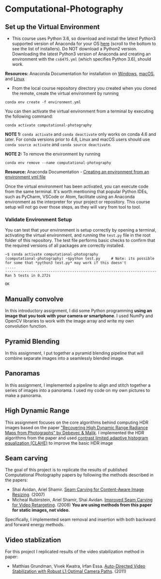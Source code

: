 # Computational-Photography

## Set up the Virtual Environment

- This course uses Python 3.6, so download and install the latest Python3 supported version of Anaconda for your OS [here](https://www.anaconda.com/download) (scroll to the bottom to see the list of installers). Do NOT download a Python2 version. Downloading the latest Python3 version of Anaconda and creating an environment with the `cs6475.yml` (which specifies Python 3.6), should work. 

**Resources:** Anaconda Documentation for installation on [Windows](https://docs.anaconda.com/anaconda/install/windows/), [macOS](https://docs.anaconda.com/anaconda/install/mac-os/), and [Linux](https://docs.anaconda.com/anaconda/install/linux/)

- From the local course repository directory you created when you cloned the remote, create the virtual environment by running 
```
conda env create -f environment.yml
```

You can then activate the virtual environment from a terminal by executing the following command:

```
conda activate computational-photography
```

**NOTE 1:** `conda activate` and `conda deactivate` only works on conda 4.6 and later. For conda versions prior to 4.6, Linux and macOS users should use `conda source activate` and `conda source deactivate`.

**NOTE 2:** To remove the environment by running 
```
conda env remove --name computational-photography
``` 

**Resource:** Anaconda Documentation - [Creating an environment from an environment yml file](https://conda.io/docs/user-guide/tasks/manage-environments.html#creating-an-environment-from-an-environment-yml-file)

Once the virtual environment has been activated, you can execute code from the same terminal. It's worth mentioning that popular Python IDEs, such as PyCharm, VSCode or Atom, facilitate using an Anaconda environment as the interpreter for your project or repository. This course setup will not go over those steps, as they will vary from tool to tool.


### Validate Environment Setup

You can test that your environment is setup correctly by opening a terminal, activating the virtual environment, and running the `test.py` file in the root folder of this repository. The test file performs basic checks to confirm that the required versions of all packages are correctly installed.

```
~$ conda activate computational-photography
(computational-photography) ~$python test.py     # Note: its possible for some that *python3 test.py* may work if this doesn't 
.....
----------------------------------------------------------------------
Ran 5 tests in 0.272s

OK
```

## Manually convolve

In this introductory assignment, I did some Python programming **using an
 image that you took with your camera or smartphone**. I used NumPy and
OpenCV libraries to work with the image array and write my own convolution
   function.

## Pyramid Blending

In this assignment, I put together a pyramid blending pipeline that will combine separate images into a seamlessly blended image.

## Panoramas

In this assignment, I implemented a pipeline to align and stitch together a series of images into a panorama. I used my code on my own pictures to make a panorama.

## High Dynamic Range

This assignment focuses on the core algorithms behind computing HDR images based on the paper ["Recovering High
 Dynamic Range Radiance Maps from Photographs” by Debevec & Malik](https://www.pauldebevec.com/Research/HDR/). I implemented the HDR algorithms from the paper and used [contrast limited adaptive histogram equalization (CLAHE)](https://en.wikipedia.org/wiki/Adaptive_histogram_equalization) to improve the basic HDR image

## Seam carving

The goal of this project is to replicate the results of published 
Computational Photography papers by following the methods described in the 
papers:

- Shai Avidan, Ariel Shamir. [Seam Carving for Content-Aware Image Resizing](http://www.faculty.idc.ac.il/arik/SCWeb/imret/index.html). (2007)
- Micheal Rubinstein, Ariel Shamir, Shai Avidan. [Improved Seam Carving for 
  Video Retargeting](http://www.faculty.idc.ac.il/arik/SCWeb/vidret/index.html). (2008)   **You are using methods from this paper for static images, 
  not video.**

Specifically, I implemented seam removal and insertion with both backward and forward energy methods.

## Video stablization

For this project I replicated results of the video stabilization method in paper:

- Matthias Grundman, Vivek Kwatra, Irfan Essa. [Auto-Directed Video Stabilization with Robust L1 Optimal Camera Paths](https://www.cc.gatech.edu/cpl/projects/videostabilization/). (2011)

